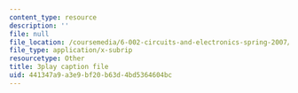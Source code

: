 ```yaml
---
content_type: resource
description: ''
file: null
file_location: /coursemedia/6-002-circuits-and-electronics-spring-2007/441347a9a3e9bf20b63d4bd5364604bc_ypX20WnHNQw.srt
file_type: application/x-subrip
resourcetype: Other
title: 3play caption file
uid: 441347a9-a3e9-bf20-b63d-4bd5364604bc
---
```


